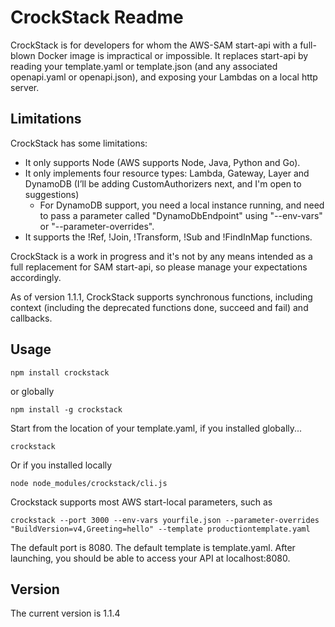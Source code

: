 # CrockStack Readme #
CrockStack is for developers for whom the AWS-SAM start-api with a full-blown Docker image is impractical or impossible.
It replaces start-api by reading your template.yaml or template.json (and any associated openapi.yaml or openapi.json), and exposing your Lambdas on a local http server.

## Limitations ##
CrockStack has some limitations:

* It only supports Node (AWS supports Node, Java, Python and Go).
* It only implements four resource types: Lambda, Gateway, Layer and DynamoDB (I’ll be adding CustomAuthorizers next, and I'm open to suggestions)
    * For DynamoDB support, you need a local instance running, and need to pass a parameter called "DynamoDbEndpoint" using "--env-vars" or "--parameter-overrides".
* It supports the !Ref, !Join, !Transform, !Sub and !FindInMap functions.

CrockStack is a work in progress and it's not by any means intended as a full replacement for SAM start-api, so please manage your expectations accordingly.

As of version 1.1.1, CrockStack supports synchronous functions, including context (including the deprecated functions done, succeed and fail) and callbacks.

## Usage ##

    npm install crockstack


or globally

    npm install -g crockstack

Start from the location of your template.yaml, if you installed globally...

    crockstack

Or if you installed locally

    node node_modules/crockstack/cli.js

Crockstack supports most AWS start-local parameters, such as

    crockstack --port 3000 --env-vars yourfile.json --parameter-overrides "BuildVersion=v4,Greeting=hello" --template productiontemplate.yaml

The default port is 8080.
The default template is template.yaml.
After launching, you should be able to access your API at localhost:8080.


## Version ##
The current version is 1.1.4
